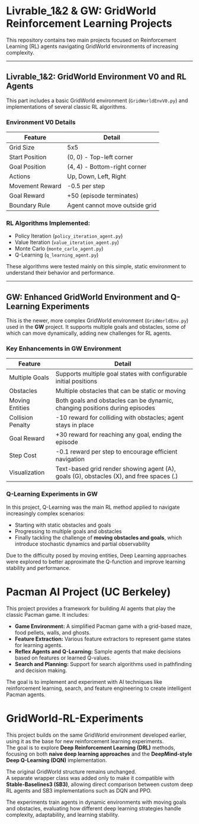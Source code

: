 # Livrable_1&2 & GW: GridWorld Reinforcement Learning Projects

This repository contains two main projects focused on Reinforcement Learning (RL) agents navigating GridWorld environments of increasing complexity.

---

## Livrable_1&2: GridWorld Environment V0 and RL Agents

This part includes a basic GridWorld environment (`GridWorldEnvV0.py`) and implementations of several classic RL algorithms.

### Environment V0 Details
| Feature          | Detail                       |
|------------------|------------------------------|
| Grid Size        | 5x5                          |
| Start Position   | (0, 0) - Top-left corner     |
| Goal Position    | (4, 4) - Bottom-right corner |
| Actions          | Up, Down, Left, Right        |
| Movement Reward  | -0.5 per step                |
| Goal Reward      | +50 (episode terminates)     |
| Boundary Rule    | Agent cannot move outside grid|

### RL Algorithms Implemented:
- Policy Iteration (`policy_iteration_agent.py`)
- Value Iteration (`value_iteration_agent.py`)
- Monte Carlo (`monte_carlo_agent.py`)
- Q-Learning (`q_learning_agent.py`)

These algorithms were tested mainly on this simple, static environment to understand their behavior and performance.

---

## GW: Enhanced GridWorld Environment and Q-Learning Experiments

This is the newer, more complex GridWorld environment (`GridWorldEnv.py`) used in the **GW** project. It supports multiple goals and obstacles, some of which can move dynamically, adding new challenges for RL agents.

### Key Enhancements in GW Environment
| Feature            | Detail                                                                 |
|--------------------|------------------------------------------------------------------------|
| Multiple Goals     | Supports multiple goal states with configurable initial positions       |
| Obstacles          | Multiple obstacles that can be static or moving                         |
| Moving Entities    | Both goals and obstacles can be dynamic, changing positions during episodes |
| Collision Penalty  | -10 reward for colliding with obstacles; agent stays in place          |
| Goal Reward        | +30 reward for reaching any goal, ending the episode                   |
| Step Cost          | -0.1 reward per step to encourage efficient navigation                  |
| Visualization      | Text-based grid render showing agent (A), goals (G), obstacles (X), and free spaces (.) |

### Q-Learning Experiments in GW

In this project, Q-Learning was the main RL method applied to navigate increasingly complex scenarios:
- Starting with static obstacles and goals
- Progressing to multiple goals and obstacles
- Finally tackling the challenge of **moving obstacles and goals**, which introduce stochastic dynamics and partial observability

Due to the difficulty posed by moving entities, Deep Learning approaches were explored to better approximate the Q-function and improve learning stability and performance.


# Pacman AI Project (UC Berkeley)

This project provides a framework for building AI agents that play the classic Pacman game. It includes:

- **Game Environment:** A simplified Pacman game with a grid-based maze, food pellets, walls, and ghosts.
- **Feature Extraction:** Various feature extractors to represent game states for learning agents.
- **Reflex Agents and Q-Learning:** Sample agents that make decisions based on features or learned Q-values.
- **Search and Planning:** Support for search algorithms used in pathfinding and decision making.

The goal is to implement and experiment with AI techniques like reinforcement learning, search, and feature engineering to create intelligent Pacman agents.


# GridWorld-RL-Experiments

This project builds on the same GridWorld environment developed earlier, using it as the base for new reinforcement learning experiments.  
The goal is to explore **Deep Reinforcement Learning (DRL)** methods, focusing on both **naive deep learning approaches** and the **DeepMind-style Deep Q-Learning (DQN)** implementation.

The original GridWorld structure remains unchanged.  
A separate wrapper class was added only to make it compatible with **Stable-Baselines3 (SB3)**, allowing direct comparison between custom deep RL agents and SB3 implementations such as DQN and PPO.

The experiments train agents in dynamic environments with moving goals and obstacles, evaluating how different deep learning strategies handle complexity, adaptability, and learning stability.


